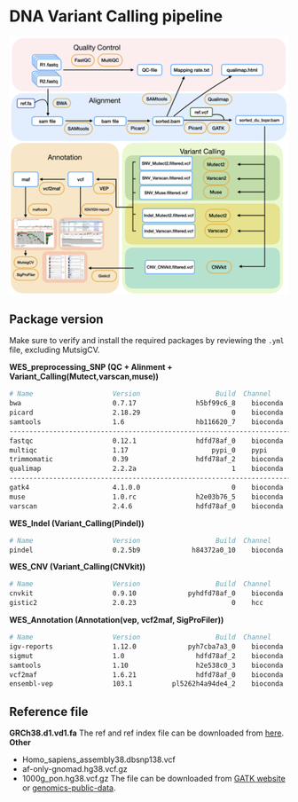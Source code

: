 # DNA Variant Calling pipeline
 
![image](https://github.com/Juan-Jeffery/DNA_Variant_Calling_pipeline/blob/main/img/DNA_pipeline.png)

## Package version
Make sure to verify and install the required packages by reviewing the `.yml` file, excluding MutsigCV.

**WES_preprocessing_SNP (QC + Alinment + Variant_Calling(Mutect,varscan,muse))**
  ```bash
  # Name                    Version                   Build  Channel
  bwa                       0.7.17               h5bf99c6_8    bioconda 
  picard                    2.18.29                       0    bioconda
  samtools                  1.6                  hb116620_7    bioconda 
  ------------------------------------------------------------------------
  fastqc                    0.12.1               hdfd78af_0    bioconda 
  multiqc                   1.17                     pypi_0    pypi
  trimmomatic               0.39                 hdfd78af_2    bioconda
  qualimap                  2.2.2a                        1    bioconda
  ------------------------------------------------------------------------
  gatk4                     4.1.0.0                       0    bioconda 
  muse                      1.0.rc               h2e03b76_5    bioconda
  varscan                   2.4.6                hdfd78af_0    bioconda
  ```
**WES_Indel (Variant_Calling(Pindel))**
  ```bash
  # Name                    Version                   Build  Channel
  pindel                    0.2.5b9             h84372a0_10    bioconda
  ```
**WES_CNV (Variant_Calling(CNVkit))**
  ```bash
  # Name                    Version                   Build  Channel
  cnvkit                    0.9.10             pyhdfd78af_0    bioconda
  gistic2                   2.0.23                        0    hcc
  ```
**WES_Annotation (Annotation(vep, vcf2maf, SigProFiler))**
  ```bash
  # Name                    Version                   Build  Channel
  igv-reports               1.12.0             pyh7cba7a3_0    bioconda
  sigmut                    1.0                  hdfd78af_2    bioconda
  samtools                  1.10                 h2e538c0_3    bioconda
  vcf2maf                   1.6.21               hdfd78af_0    bioconda
  ensembl-vep               103.1          pl5262h4a94de4_2    bioconda 
  ```
## Reference file
**GRCh38.d1.vd1.fa**
The ref and ref index file can be downloaded from [here](https://gdc.cancer.gov/about-data/gdc-data-processing/gdc-reference-files).
**Other**
- Homo_sapiens_assembly38.dbsnp138.vcf
- af-only-gnomad.hg38.vcf.gz
- 1000g_pon.hg38.vcf.gz
The file can be downloaded from [GATK website](https://gatk.broadinstitute.org/hc/en-us/articles/360035890811-Resource-bundle) or [genomics-public-data](https://console.cloud.google.com/storage/browser/genomics-public-data/resources/broad/hg38/v0/).
